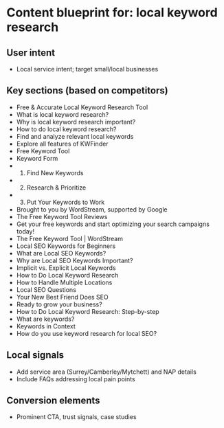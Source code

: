 # Content blueprint for: local keyword research

## User intent
- Local service intent; target small/local businesses

## Key sections (based on competitors)
- Free & Accurate Local Keyword Research Tool
- What is local keyword research?
- Why is local keyword research important?
- How to do local keyword research?
- Find and analyze relevant local keywords
- Explore all features of KWFinder
- Free Keyword Tool
- Keyword Form
- 1. Find New Keywords
- 2. Research & Prioritize
- 3. Put Your Keywords to Work
- Brought to you by WordStream, supported by Google
- The Free Keyword Tool Reviews
- Get your free keywords and start optimizing your search campaigns today!
- The Free Keyword Tool | WordStream
- Local SEO Keywords for Beginners
- What are Local SEO Keywords?
- Why are Local SEO Keywords Important?
- Implicit vs. Explicit Local Keywords
- How to Do Local Keyword Research
- How to Handle Multiple Locations
- Local SEO Questions
- Your New Best Friend Does SEO
- Ready to grow your business?
- How to Do Local Keyword Research: Step-by-step
- What are keywords?
- Keywords in Context
- How do you use keyword research for local SEO?

## Local signals
- Add service area (Surrey/Camberley/Mytchett) and NAP details
- Include FAQs addressing local pain points

## Conversion elements
- Prominent CTA, trust signals, case studies